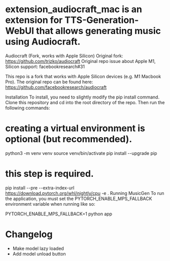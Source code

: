 # extension_audiocraft_mac is an extension for TTS-Generation-WebUI that allows generating music using Audiocraft.

Audiocraft (Fork, works with Apple Silicon)
Original fork: https://github.com/trizko/audiocraft Original repo issue about Apple M1, Silicon support: facebookresearch#31

This repo is a fork that works with Apple Silicon devices (e.g. M1 Macbook Pro). The original repo can be found here: https://github.com/facebookresearch/audiocraft

Installation
To install, you need to slightly modify the pip install command. Clone this repository and cd into the root directory of the repo. Then run the following commands:

# creating a virtual environment is optional (but recommended).
python3 -m venv venv
source venv/bin/activate
pip install --upgrade pip

# this step is required.
pip install --pre --extra-index-url https://download.pytorch.org/whl/nightly/cpu -e .
Running MusicGen
To run the application, you must set the PYTORCH_ENABLE_MPS_FALLBACK environment variable when running like so:

PYTORCH_ENABLE_MPS_FALLBACK=1 python app

# Changelog

* Make model lazy loaded
* Add model unload button
